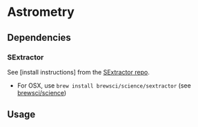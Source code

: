 # Astrometry
## Dependencies
### SExtractor
See [install instructions] from the [SExtractor repo].
  - For OSX, use `brew install brewsci/science/sextractor` (see [brewsci/science])
  
## Usage

[install instruction]: https://github.com/astromatic/sextractor/blob/master/INSTALL
[SExtractor repo]: https://github.com/astromatic/sextractor
[brewsci/science]: https://github.com/brewsci/homebrew-science
